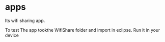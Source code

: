 apps
====
Its wifi sharing app.




To test The app tookthe WifiShare folder and import in eclipse. Run it in your device
